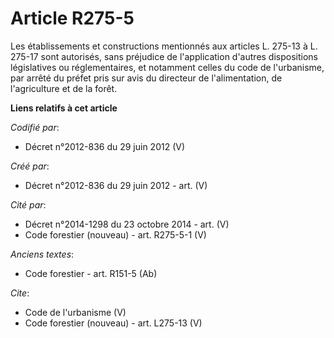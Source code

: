 # Article R275-5

Les établissements et constructions mentionnés aux articles L. 275-13 à L. 275-17 sont autorisés, sans préjudice de
l'application d'autres dispositions législatives ou réglementaires, et notamment celles du code de l'urbanisme, par arrêté du
préfet pris sur avis du directeur de l'alimentation, de l'agriculture et de la forêt.

**Liens relatifs à cet article**

_Codifié par_:

  - Décret n°2012-836 du 29 juin 2012 (V)

_Créé par_:

  - Décret n°2012-836 du 29 juin 2012 - art. (V)

_Cité par_:

  - Décret n°2014-1298 du 23 octobre 2014 - art. (V)
  - Code forestier (nouveau) - art. R275-5-1 (V)

_Anciens textes_:

  - Code forestier - art. R151-5 (Ab)

_Cite_:

  - Code de l'urbanisme (V)
  - Code forestier (nouveau) - art. L275-13 (V)
